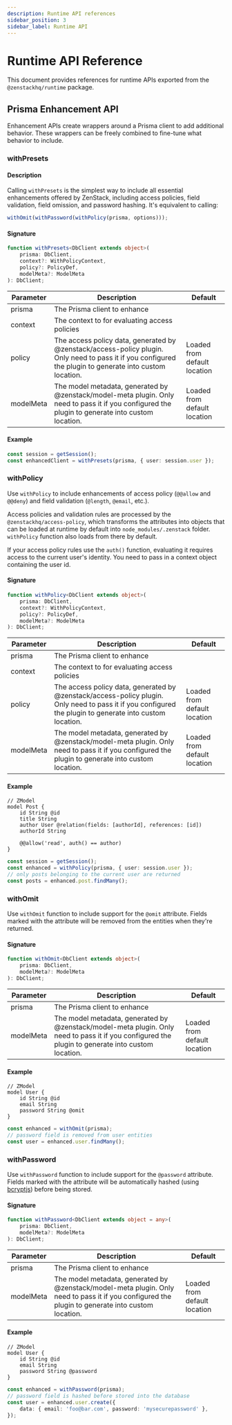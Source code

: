 ```yaml
---
description: Runtime API references
sidebar_position: 3
sidebar_label: Runtime API
---
```


# Runtime API Reference

This document provides references for runtime APIs exported from the `@zenstackhq/runtime` package.

## Prisma Enhancement API

Enhancement APIs create wrappers around a Prisma client to add additional behavior. These wrappers can be freely combined to fine-tune what behavior to include.

### withPresets

#### Description

Calling `withPresets` is the simplest way to include all essential enhancements offered by ZenStack, including access policies, field validation, field omission, and password hashing. It's equivalent to calling:

```ts
withOmit(withPassword(withPolicy(prisma, options)));
```

#### Signature

```ts
function withPresets<DbClient extends object>(
    prisma: DbClient,
    context?: WithPolicyContext,
    policy?: PolicyDef,
    modelMeta?: ModelMeta
): DbClient;
```

| Parameter | Description                                                                                                                                              | Default                      |
| --------- | -------------------------------------------------------------------------------------------------------------------------------------------------------- | ---------------------------- |
| prisma    | The Prisma client to enhance                                                                                                                             |                              |
| context   | The context to for evaluating access policies                                                                                                            |                              |
| policy    | The access policy data, generated by @zenstack/access-policy plugin. Only need to pass it if you configured the plugin to generate into custom location. | Loaded from default location |
| modelMeta | The model metadata, generated by @zenstack/model-meta plugin. Only need to pass it if you configured the plugin to generate into custom location.        | Loaded from default location |

#### Example

```ts
const session = getSession();
const enhancedClient = withPresets(prisma, { user: session.user });
```

### withPolicy

Use `withPolicy` to include enhancements of access policy (`@@allow` and `@@deny`) and field validation (`@length`, `@email`, etc.).

Access policies and validation rules are processed by the `@zenstackhq/access-policy`, which transforms the attributes into objects that can be loaded at runtime by default into `node_modules/.zenstack` folder. `withPolicy` function also loads from there by default.

If your access policy rules use the `auth()` function, evaluating it requires access to the current user's identity. You need to pass in a context object containing the user id.

#### Signature

```ts
function withPolicy<DbClient extends object>(
    prisma: DbClient,
    context?: WithPolicyContext,
    policy?: PolicyDef,
    modelMeta?: ModelMeta
): DbClient;
```

| Parameter | Description                                                                                                                                              | Default                      |
| --------- | -------------------------------------------------------------------------------------------------------------------------------------------------------- | ---------------------------- |
| prisma    | The Prisma client to enhance                                                                                                                             |                              |
| context   | The context to for evaluating access policies                                                                                                            |                              |
| policy    | The access policy data, generated by @zenstack/access-policy plugin. Only need to pass it if you configured the plugin to generate into custom location. | Loaded from default location |
| modelMeta | The model metadata, generated by @zenstack/model-meta plugin. Only need to pass it if you configured the plugin to generate into custom location.        | Loaded from default location |

#### Example

```prisma
// ZModel
model Post {
    id String @id
    title String
    author User @relation(fields: [authorId], references: [id])
    authorId String

    @@allow('read', auth() == author)
}
```

```ts
const session = getSession();
const enhanced = withPolicy(prisma, { user: session.user });
// only posts belonging to the current user are returned
const posts = enhanced.post.findMany();
```

### withOmit

Use `withOmit` function to include support for the `@omit` attribute. Fields marked with the attribute will be removed from the entities when they're returned.

#### Signature

```ts
function withOmit<DbClient extends object>(
    prisma: DbClient,
    modelMeta?: ModelMeta
): DbClient;
```

| Parameter | Description                                                                                                                                       | Default                      |
| --------- | ------------------------------------------------------------------------------------------------------------------------------------------------- | ---------------------------- |
| prisma    | The Prisma client to enhance                                                                                                                      |                              |
| modelMeta | The model metadata, generated by @zenstack/model-meta plugin. Only need to pass it if you configured the plugin to generate into custom location. | Loaded from default location |

#### Example

```prisma
// ZModel
model User {
    id String @id
    email String
    password String @omit
}
```

```ts
const enhanced = withOmit(prisma);
// password field is removed from user entities
const user = enhanced.user.findMany();
```

### withPassword

Use `withPassword` function to include support for the `@password` attribute. Fields marked with the attribute will be automatically hashed (using [bcryptjs](https://www.npmjs.com/package/bcryptjs)) before being stored.

#### Signature

```ts
function withPassword<DbClient extends object = any>(
    prisma: DbClient,
    modelMeta?: ModelMeta
): DbClient;
```

| Parameter | Description                                                                                                                                       | Default                      |
| --------- | ------------------------------------------------------------------------------------------------------------------------------------------------- | ---------------------------- |
| prisma    | The Prisma client to enhance                                                                                                                      |                              |
| modelMeta | The model metadata, generated by @zenstack/model-meta plugin. Only need to pass it if you configured the plugin to generate into custom location. | Loaded from default location |

#### Example

```prisma
// ZModel
model User {
    id String @id
    email String
    password String @password
}
```

```ts
const enhanced = withPassword(prisma);
// password field is hashed before stored into the database
const user = enhanced.user.create({
    data: { email: 'foo@bar.com', password: 'mysecurepassword' },
});
```
